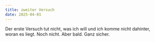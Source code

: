 ```yaml
---
title: zweiter Versuch
date: 2025-04-01
---
```

Der erste Versuch tut nicht, was ich will und ich komme nicht dahinter, woran es liegt. Noch nicht. Aber bald. Ganz sicher.
